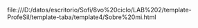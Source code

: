 file:///D:/datos/escritorio/Sofi/8vo%20ciclo/LAB%202/template-ProfeSil/template-taba/template4/Sobre%20mi.html

